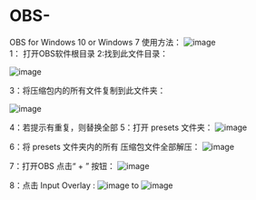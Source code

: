 # OBS-
OBS for Windows 10 or Windows 7
使用方法：
![image](https://user-images.githubusercontent.com/96828023/180638114-d6c7d727-f51e-4167-829b-cac8b21325d7.png)
<br>
1： 打开OBS软件根目录
2:找到此文件目录：

![image](https://user-images.githubusercontent.com/96828023/180638217-d5f1fa8b-f218-42c5-b2fd-d0d81ba71d4a.png)

3：将压缩包内的所有文件复制到此文件夹：

![image](https://user-images.githubusercontent.com/96828023/180638267-6c913803-cc54-46b1-94fd-2a090f26248d.png)

4：若提示有重复，则替换全部
5：打开 presets 文件夹：
![image](https://user-images.githubusercontent.com/96828023/180638348-19c48b1b-b9a9-4ffd-8d73-292fa46aa767.png)

6：将 presets 文件夹内的所有 压缩包文件全部解压：
![image](https://user-images.githubusercontent.com/96828023/180638385-1c88f0e3-fe00-4936-8d31-e37efd614d2f.png)

7：打开OBS  点击“ + ” 按钮：
![image](https://user-images.githubusercontent.com/96828023/180638445-36f97e84-d6ca-4afc-b733-1701123fbc56.png)

 8：点击   Input Overlay :
 ![image](https://user-images.githubusercontent.com/96828023/180638481-37201485-547f-46c5-926d-151e0bb95e3a.png)
to
![image](https://user-images.githubusercontent.com/96828023/180638491-7d377574-ec94-42d4-9f23-dc48c79af6cd.png)

